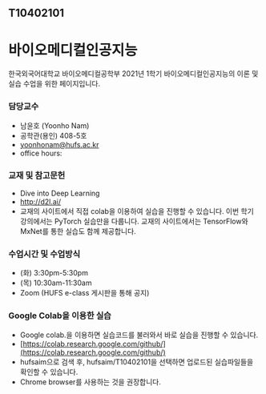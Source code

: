 ## T10402101
# 바이오메디컬인공지능
한국외국어대학교 바이오메디컬공학부 2021년 1학기 바이오메디컬인공지능의 이론 및 실습 수업을 위한 페이지입니다. 

### 담당교수
- 남윤호 (Yoonho Nam)
- 공학관(용인) 408-5호
- yoonhonam@hufs.ac.kr
- office hours: 

### 교재 및 참고문헌
- Dive into Deep Learning
- http://d2l.ai/
- 교재의 사이트에서 직접 colab을 이용하여 실습을 진행할 수 있습니다. 이번 학기 강의에서는 PyTorch 실습만을 다룹니다. 교재의 사이트에서는 TensorFlow와 MxNet를 통한 실습도 함께 제공합니다.

### 수업시간 및 수업방식
- (화) 3:30pm-5:30pm
- (목) 10:30am-11:30am
- Zoom (HUFS e-class 게시판을 통해 공지)

### Google Colab을 이용한 실습
- Google colab.을 이용하면 실습코드를 불러와서 바로 실습을 진행할 수 있습니다.
- [https://colab.research.google.com/github/](https://colab.research.google.com/github/)
- hufsaim으로 검색 후, hufsaim/T10402101을 선택하면 업로드된 실습파일들을 확인할 수 있습니다.
- Chrome browser를 사용하는 것을 권장합니다.